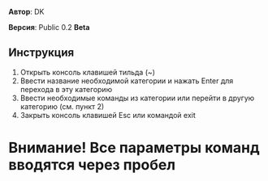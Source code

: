 **Автор**: DK

**Версия**: Public 0.2 **Beta**

## **Инструкция**

1. Открыть консоль клавишей тильда (~)
2. Ввести название необходимой категории и нажать Enter для перехода в эту категорию
3. Ввести необходимые команды из категории или перейти в другую категорию (см. пункт 2)
4. Закрыть консоль клавишей Esc или командой exit

# **Внимание!** Все параметры команд вводятся через пробел
